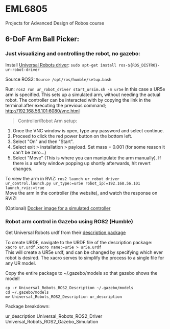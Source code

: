 # EML6805
Projects for Advanced Design of Robos course

## 6-DoF Arm Ball Picker:

### Just visualizing and controlling the robot, no gazebo:
Install [Universal Robots driver](https://github.com/UniversalRobots/Universal_Robots_ROS2_Driver):
`sudo apt-get install ros-${ROS_DISTRO}-ur-robot-driver`

Source ROS2:
`Source /opt/ros/humble/setup.bash`

Run: 
`ros2 run ur_robot_driver start_ursim.sh -m ur5e`
In this case a UR5e arm is specified. This sets up a simulated arm, without needing the actual robot. The controller can be interacted with by copying the link in the terminal after executing the previous command; http://192.168.56.101:6080/vnc.html

> Controller/Robot Arm setup:  
  1. Once the VNC window is open, type any password and select continue.  
  2. Proceed to click the red power button on the bottom left.  
  3. Select "On" and then "Start".  
  4. Select exit > installation > payload. Set mass = 0.001 (for some reason it can't be zero...)  
  5. Select "Move" (This is where you can manipulate the arm manually). If there is a safety window popping up shortly afterwards, hit revert changes.  

To view the arm in RVIZ:
`ros2 launch ur_robot_driver ur_control.launch.py ur_type:=ur5e robot_ip:=192.168.56.101 launch_rviz:=true`   
Move the arm in the controller (the website), and watch the response on RVIZ! 

(Optional) [Docker image for a simulated controller](https://hub.docker.com/r/universalrobots/ursim_e-series) 

### Robot arm control in Gazebo using ROS2 (Humble)
Get Universal Robots urdf from their [description package](https://github.com/UniversalRobots/Universal_Robots_ROS2_Description)

To create URDF, navigate to the URDF file of the description package:  
`xacro ur.urdf.xacro name:=ur5e > ur5e.urdf`  
This will create a UR5e urdf, and can be changed by specifying which ever robot is desired. The xacro serves to simplify the process to a single file for any UR model.

Copy the entire package to ~/.gazebo/models so that gazebo shows the model!  
```
cp -r Universal_Robots_ROS2_Description ~/.gazebo/models
cd ~/.gazebo/models
mv Universal_Robots_ROS2_Description ur_description
```  


Package breakdown:

ur_description
Universal_Robots_ROS2_Driver
Universal_Robots_ROS2_Gazebo_Simulation
